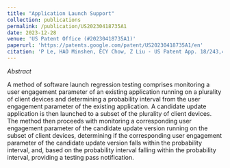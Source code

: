 ```yaml
---
title: "Application Launch Support"
collection: publications
permalink: /publication/US20230418735A1
date: 2023-12-28
venue: 'US Patent Office (#20230418735A1)'
paperurl: 'https://patents.google.com/patent/US20230418735A1/en'
citation: 'P Le, HAO Minshen, ECY Chow, Z Liu - US Patent App. 18/243,486, 2023'
---
```


*Abstract*

A method of software launch regression testing comprises monitoring a user engagement parameter of an existing application running on a plurality of client devices and determining a probability interval from the user engagement parameter of the existing application. A candidate update application is then launched to a subset of the plurality of client devices. The method then proceeds with monitoring a corresponding user engagement parameter of the candidate update version running on the subset of client devices, determining if the corresponding user engagement parameter of the candidate update version falls within the probability interval, and, based on the probability interval falling within the probability interval, providing a testing pass notification.
